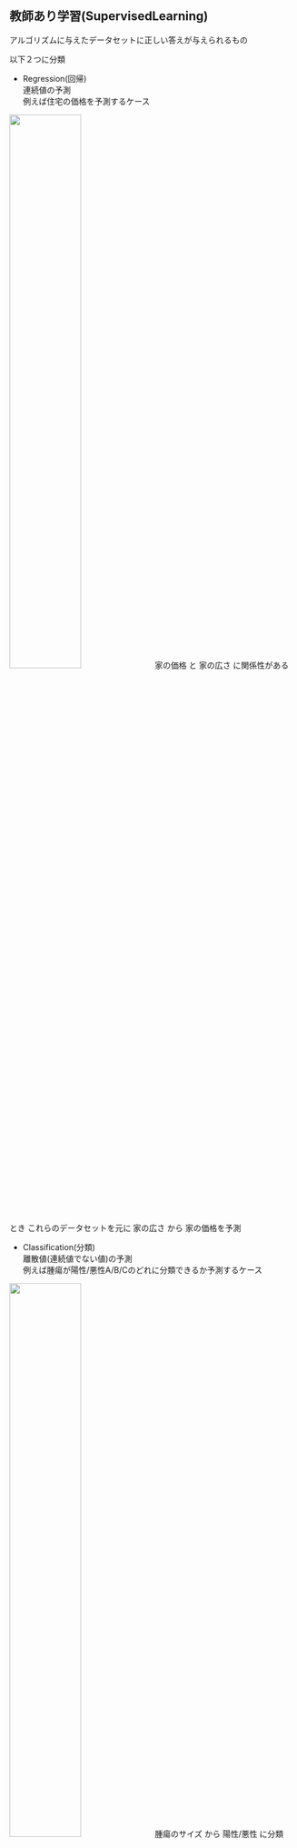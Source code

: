 教師あり学習(SupervisedLearning)
---
アルゴリズムに与えたデータセットに正しい答えが与えられるもの

以下２つに分類

* Regression(回帰)  
  連続値の予測  
  例えば住宅の価格を予測するケース  
<img src="https://github.com/ysk-in/practice/blob/master/MachineLearning/img/01_02_regression.png" width=50%>  
  家の価格 と 家の広さ に関係性があるとき  
  これらのデータセットを元に
  家の広さ から 家の価格を予測

* Classification(分類)  
  離散値(連続値でない値)の予測  
  例えば腫瘍が陽性/悪性A/B/Cのどれに分類できるか予測するケース  
<img src="https://github.com/ysk-in/practice/blob/master/MachineLearning/img/01_02_classification.png" width=50%>  
  腫瘍のサイズ から 陽性/悪性 に分類
